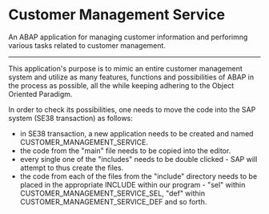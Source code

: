 # Customer Management Service
An ABAP application for managing customer information and perforimng various tasks related to customer management.

---
This application's purpose is to mimic an entire customer management system and utilize as many features, functions and possibilities of ABAP in the process as possible,
all the while keeping adhering to the Object Oriented Paradigm.

In order to check its possibilities, one needs to move the code into the SAP system (SE38 transaction) as follows:
- in SE38 transaction, a new application needs to be created and named CUSTOMER_MANAGEMENT_SERVICE.
- the code from the "main" file needs to be copied into the editor.
- every single one of the "includes" needs to be double clicked - SAP will attempt to thus create the files.
- the code from each of the files from the "include" directory needs to be placed in the appropriate INCLUDE within our program - "sel" within CUSTOMER_MANAGEMENT_SERVICE_SEL, "def" within CUSTOMER_MANAGEMENT_SERVICE_DEF and so forth. 
